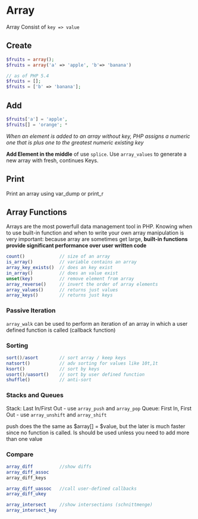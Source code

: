 # Array

Array Consist of ```key => value```

## Create

```php
$fruits = array();
$fruits = array('a' => 'apple', 'b'=> 'banana')

// as of PHP 5.4
$fruits = [];
$fruits = ['b' => 'banana'];
```

## Add

```php
$fruits['a'] = 'apple',
$fruits[] = 'orange'; *
```

*When an element is added to an array without key, PHP assigns a numeric one that is plus one to the greatest numeric existing key*

**Add Element in the middle** of use ```splice```. Use ```array_values``` to generate a new array with fresh, continues Keys.

## Print

Print an array using var_dump or print_r

## Array Functions

Arrays are the most powerfull data management tool in PHP. Knowing when to use built-in function and when to write your own array manipulation is very important: because array are sometimes get large, **built-in functions provide significant performance over user written code**

```php
count()             // size of an array
is_array()          // variable contains an array
array_key_exists()  // does an key exist
in_array()          // does an value exist
unset(key)          // remove element from array
array_reverse()     // invert the order of array elements
array_values()      // returns just values
array_keys()        // returns just keys

```

### Passive Iteration

```array_walk``` can be used to perform an iteration of an array in which a user defined function is called (callback function)

### Sorting

```php
sort()/asort        // sort array / keep keys
natsort()           // adv sorting for values like 10t,1t
ksort()             // sort by keys
usort()/uasort()	// sort by user defined function
shuffle()           // anti-sort

```

### Stacks and Queues

Stack: Last In/First Out   - use ```array_push``` and ```array_pop```
Queue: First In, First Out - use ```array_unshift``` and ```array_shift```

push does the the same as $array[] = $value, but the later is much faster since no function is called. Is should be used unless you need to add more than one value

### Compare

```php
array_diff          //show diffs
array_diff_assoc
array_diff_keys

array_diff_uassoc   //call user-defined callbacks
array_diff_ukey

array_intersect     //show intersections (schnittmenge)
array_intersect_key
```
